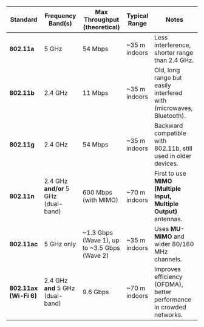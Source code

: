 | **Standard**           | **Frequency Band(s)**                | **Max Throughput (theoretical)**               | **Typical Range** | **Notes**                                                            |
| ---------------------- | ------------------------------------ | ---------------------------------------------- | ----------------- | -------------------------------------------------------------------- |
| **802.11a**            | 5 GHz                                | 54 Mbps                                        | \~35 m indoors    | Less interference, shorter range than 2.4 GHz.                       |
| **802.11b**            | 2.4 GHz                              | 11 Mbps                                        | \~35 m indoors    | Old, long range but easily interfered with (microwaves, Bluetooth).  |
| **802.11g**            | 2.4 GHz                              | 54 Mbps                                        | \~35 m indoors    | Backward compatible with 802.11b, still used in older devices.       |
| **802.11n**            | 2.4 GHz **and/or** 5 GHz (dual-band) | 600 Mbps (with MIMO)                           | \~70 m indoors    | First to use **MIMO (Multiple Input, Multiple Output)** antennas.    |
| **802.11ac**           | 5 GHz only                           | \~1.3 Gbps (Wave 1), up to \~3.5 Gbps (Wave 2) | \~35 m indoors    | Uses **MU-MIMO** and wider 80/160 MHz channels.                      |
| **802.11ax (Wi-Fi 6)** | 2.4 GHz **and** 5 GHz (dual-band)    | 9.6 Gbps                                       | \~70 m indoors    | Improves efficiency (OFDMA), better performance in crowded networks. |
